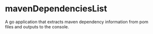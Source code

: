# mavenDependenciesList
A go application that extracts maven dependency information from pom files and outputs to the console.
